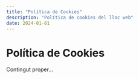 ```yaml
---
title: "Política de Cookies"
description: "Política de cookies del lloc web"
date: 2024-01-01
---
```


# Política de Cookies

Contingut proper...
